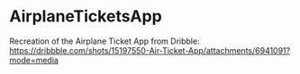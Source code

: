 # AirplaneTicketsApp
Recreation of the Airplane Ticket App from Dribble: https://dribbble.com/shots/15197550-Air-Ticket-App/attachments/6941091?mode=media
